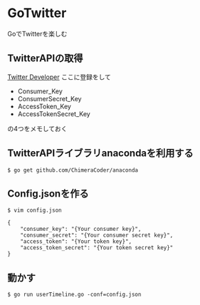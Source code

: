 # GoTwitter
GoでTwitterを楽しむ

## TwitterAPIの取得
[Twitter Developer](https://dev.twitter.com/)
ここに登録をして
- Consumer_Key
- ConsumerSecret_Key
- AccessToken_Key
- AccessTokenSecret_Key

の4つをメモしておく

## TwitterAPIライブラリanacondaを利用する

```
$ go get github.com/ChimeraCoder/anaconda
```

## Config.jsonを作る
```
$ vim config.json
```
```
{
	"consumer_key": "{Your consumer key}",
	"consumer_secret": "{Your consumer secret key}",
	"access_token": "{Your token key}",
	"access_token_secret": "{Your token secret key}"
}
```

## 動かす
```
$ go run userTimeline.go -conf=config.json
```
